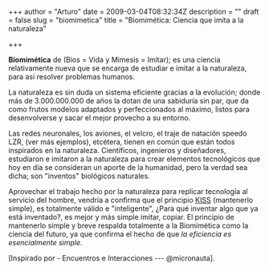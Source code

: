 +++
author = "Arturo"
date = 2009-03-04T08:32:34Z
description = ""
draft = false
slug = "biomimetica"
title = "Biomimética: Ciencia que imita a la naturaleza"

+++

<strong>Biomimética</strong> de (Bios = Vida y Mimesis = Imitar); es una ciencia relativamente nueva que se encarga de estudiar e imitar a la naturaleza, para así resolver problemas humanos.

La naturaleza es sin duda un sistema eficiente gracias a la evolución; donde más de 3.000.000.000 de años la dotan de una sabiduría sin par, que da como frutos modelos adaptados y perfeccionados al máximo, listos para desenvolverse y sacar el mejor provecho a su entorno.

Las redes neuronales, los aviones, el velcro, el traje de natación speedo LZR, (ver más ejemplos), etcétera, tienen en común que están todos inspirados en la naturaleza. Científicos, ingenieros y diseñadores, estudiaron e imitaron a la naturaleza para crear elementos tecnológicos que hoy en día se consideran un aporte de la humanidad, pero la verdad sea dicha; son "inventos" biológicos naturales.

Aprovechar el trabajo hecho por la naturaleza para replicar tecnología al servicio del hombre, vendría a confirma que el principio [KISS](https://es.wikipedia.org/wiki/Principio_KISS) (mantenerlo simple), es totalmente válido e "inteligente", ¿Para qué inventar algo que ya está inventado?, es mejor y más simple imitar, copiar. El principio de mantenerlo simple y breve respalda totalmente a la Biomimética como la ciencia del futuro, ya que confirma el hecho de que <em>la eficiencia es esencialmente simple</em>.

[Inspirado por - Encuentros e Interacciones --- @micronauta].
